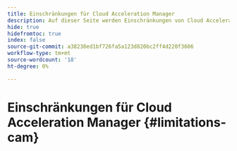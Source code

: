 ```yaml
---
title: Einschränkungen für Cloud Acceleration Manager
description: Auf dieser Seite werden Einschränkungen von Cloud Acceleration Manager beschrieben.
hide: true
hidefromtoc: true
index: false
source-git-commit: a38238ed1bf726fa5a123d820bc2ff4d220f3606
workflow-type: tm+mt
source-wordcount: '18'
ht-degree: 0%

---
```



# Einschränkungen für Cloud Acceleration Manager {#limitations-cam}
